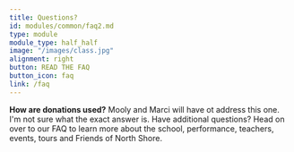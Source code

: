 ```yaml
---
title: Questions?
id: modules/common/faq2.md
type: module
module_type: half_half
image: "/images/class.jpg"
alignment: right
button: READ THE FAQ
button_icon: faq
link: /faq
---
```

<p><strong>How are donations used?</strong> Mooly and Marci will have ot address this one. I'm not sure what the exact answer is. Have additional questions? Head on over to our FAQ to learn more about the school, performance, teachers, events, tours and Friends of North Shore.</p>
